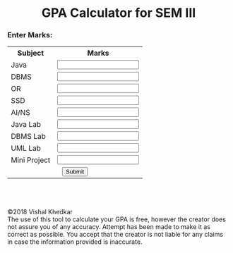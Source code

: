 <h1 align="center">GPA Calculator for SEM III</h1>
<h3>Enter Marks:</h3>

<table id="marks">
  <tr>
    <th>Subject</th>
    <th>Marks</th>
  </tr>
  <tr>
    <td> Java </td>
    <td> <input type="number" id="javam" required> </input> </td>
  </tr>
  <tr>
    <td> DBMS </td>
    <td> <input type="number" id="dbm" required> </input> </td>
  </tr>
   <tr>
    <td> OR </td>
    <td> <input type="number" id="orm" required> </input> </td>
  </tr> 
   <tr>
    <td> SSD </td>
    <td> <input type="number" id="ssdm" required> </input> </td>
  </tr>
  <tr>
    <td> AI/NS </td>
    <td> <input type="number" id="aim" required> </input> </td>
  </tr>
   <tr>
    <td> Java Lab </td>
    <td> <input type="number" id="javalm" required> </input> </td>
  </tr>  
  <tr>
    <td> DBMS Lab </td>
    <td> <input type="number" id="dblm" required> </input> </td>
  </tr>
  <tr>
    <td> UML Lab </td>
    <td> <input type="number" id="umlm" required> </input> </td>
  </tr>
   <tr>
    <td> Mini Project </td>
    <td> <input type="number" id="mpm" required> </input> </td>
  </tr> 
  <tr>
    <td colspan=2 align=center>
      <button id="buttonn" type="submit" value="Submit" onclick="calc()">Submit</button>
      <!-- <input id="buttonn" type="reset" value="Reset"> </input> -->
    </td>
  </tr>
</table>
<br>


<div id="res"> </div>
<br> <br>
<div id="footer"> &copy;2018 Vishal Khedkar <br>
    The use of this tool to calculate your GPA is free, however the creator does not assure you of any accuracy. Attempt has been made to make it as correct as possible. You accept that the creator is not liable for any claims in case the information provided is inaccurate.
  
</div>